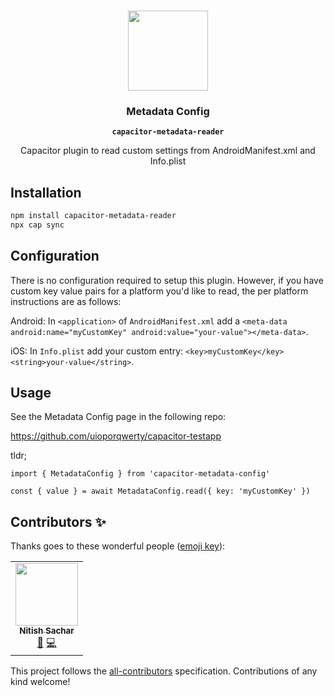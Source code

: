 <p align="center"><br><img src="https://user-images.githubusercontent.com/236501/85893648-1c92e880-b7a8-11ea-926d-95355b8175c7.png" width="128" height="128" /></p>

<h3 align="center">Metadata Config</h3>
<p align="center"><strong><code>capacitor-metadata-reader</code></strong></p>
<p align="center">
  Capacitor plugin to read custom settings from AndroidManifest.xml and Info.plist
</p>

## Installation

```bash
npm install capacitor-metadata-reader
npx cap sync
```

## Configuration
There is no configuration required to setup this plugin. However, if you have custom key value pairs for a platform you'd like to read, the per platform instructions are as follows:

Android:
In `<application>` of `AndroidManifest.xml` add a `<meta-data android:name="myCustomKey" android:value="your-value"></meta-data>`.

iOS:
In `Info.plist` add your custom entry: `<key>myCustomKey</key><string>your-value</string>`.

## Usage

See the Metadata Config page in the following repo:

https://github.com/uioporqwerty/capacitor-testapp

tldr;
```
import { MetadataConfig } from 'capacitor-metadata-config'

const { value } = await MetadataConfig.read({ key: 'myCustomKey' })
```
## Contributors ✨

Thanks goes to these wonderful people ([emoji key](https://allcontributors.org/docs/en/emoji-key)):

<!-- ALL-CONTRIBUTORS-LIST:START - Do not remove or modify this section -->
<!-- prettier-ignore-start -->
<!-- markdownlint-disable -->
<table>
  <tr>
    <td align="center"><a href="https://github.com/uioporqwerty"><img src="https://avatars.githubusercontent.com/u/4053751?v=4?s=100" width="100px;" alt=""/><br /><sub><b>Nitish Sachar</b></sub></a><br /><a href="#maintenance-uioporqwerty" title="Maintenance">🚧</a> <a href="https://github.com/Nitish Sachar/capacitor-metadata-config/commits?author=uioporqwerty" title="Code">💻</a></td>
  </tr>
</table>

<!-- markdownlint-restore -->
<!-- prettier-ignore-end -->

<!-- ALL-CONTRIBUTORS-LIST:END -->

This project follows the [all-contributors](https://github.com/all-contributors/all-contributors) specification. Contributions of any kind welcome!